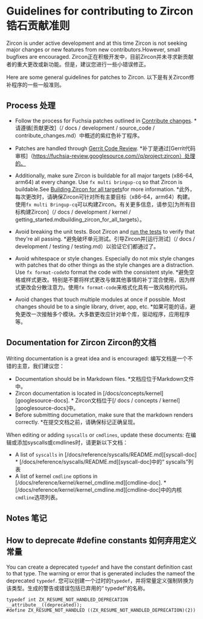  
# Guidelines for contributing to Zircon  锆石贡献准则 

Zircon is under active development and at this time Zircon is not seeking major changes or new features from new contributors.However, small bugfixes are encouraged. Zircon正在积极开发中，目前Zircon并未寻求新贡献者的重大更改或新功能。但是，建议您进行一些小错误修正。

Here are some general guidelines for patches to Zircon.  以下是有关Zircon修补程序的一些一般准则。

 
## Process  处理 

 
*   Follow the process for Fuchsia patches outlined in [Contribute changes](/docs/development/source_code/contribute_changes.md).  *请遵循[贡献更改]（/ docs / development / source_code / contribute_changes.md）中概述的紫红色补丁程序。

 
*   Patches are handled through [Gerrit Code Review](https://fuchsia-review.googlesource.com/#/q/project:zircon).  *补丁是通过[Gerrit代码审核]（https://fuchsia-review.googlesource.com//q/project:zircon）处理的。

 
*   Additionally, make sure Zircon is buildable for all major targets (x86-64, arm64) at every change. Use `fx multi bringup-cq` so that Zircon is buildable.See [Building Zircon for all targets](/docs/development/kernel/getting_started.md#building_zircon_for_all_targets)for more information. *此外，每次更改时，请确保Zircon可针对所有主要目标（x86-64，arm64）构建。使用`fx multi Bringup-cq`可以构建Zircon。有关更多信息，请参见[为所有目标构建Zircon]（/ docs / development / kernel / getting_started.mdbuilding_zircon_for_all_targets）。

 
*   Avoid breaking the unit tests. Boot Zircon and [run the tests](/docs/development/testing/testing.md) to verify that they're all passing. *避免破坏单元测试。引导Zircon并[运行测试]（/ docs / development / testing / testing.md）以验证它们都通过了。

 
*   Avoid whitespace or style changes. Especially do not mix style changes with patches that do other things as the style changes are a distraction. Use `fx format-code`to format the code with the consistent style. *避免空格或样式更改。特别是不要将样式更改与做其他事情的补丁混合使用，因为样式更改会分散注意力。使用`fx format-code`来格式化具有一致风格的代码。

 
*   Avoid changes that touch multiple modules at once if possible. Most changes should be to a single library, driver, app, etc. *如果可能的话，避免更改一次接触多个模块。大多数更改应针对单个库，驱动程序，应用程序等。

 
## Documentation for Zircon  Zircon的文档 

Writing documentation is a great idea and is encouraged:  编写文档是一个不错的主意，我们建议您：

 
*   Documentation should be in Markdown files.  *文档应位于Markdown文件中。
*   Zircon documentation is located in [/docs/concepts/kernel][googlesource-docs].  * Zircon文档位于[/ docs / concepts / kernel] [googlesource-docs]中。
*   Before submitting documetation, make sure that the markdown renders correctly.  *在提交文档之前，请确保标记正确呈现。

When editing or adding `syscalls` or `cmdlines`, update these documents:  在编辑或添加syscalls或cmdlines时，请更新以下文档：

 
*   A list of `syscalls` in [/docs/reference/syscalls/README.md][syscall-doc]  * [/docs/reference/syscalls/README.md][syscall-doc]中的“ syscalls”列表
*   A list of kernel `cmdline` options in [/docs/reference/kernel/kernel_cmdline.md][cmdline-doc].  * [/docs/reference/kernel/kernel_cmdline.md][cmdline-doc]中的内核`cmdline`选项列表。

 
## Notes  笔记 

 
## How to deprecate #define constants  如何弃用定义常量 

You can create a deprecated `typedef` and have the constant definition cast to that type.  The warning or error that is generated includes the nameof the deprecated `typedef`. 您可以创建一个过时的`typedef`，并将常量定义强制转换为该类型。生成的警告或错误包括已弃用的“ typedef”的名称。

```
typedef int ZX_RESUME_NOT_HANDLED_DEPRECATION __attribute__((deprecated));
#define ZX_RESUME_NOT_HANDLED ((ZX_RESUME_NOT_HANDLED_DEPRECATION)(2))
```
 


